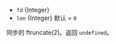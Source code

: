 <!-- YAML
added: v0.8.6
-->

* `fd` {Integer}
* `len` {Integer} 默认 = `0`

同步的 ftruncate(2)。返回 `undefined`。

